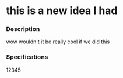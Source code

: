 # this is a new idea I had

### Description
wow wouldn't it be really cool if we did this

### Specifications

12345

